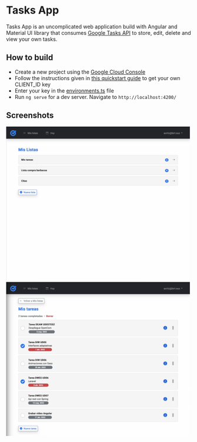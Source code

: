 # Tasks App

Tasks App is an uncomplicated web application build with Angular and Material UI library that consumes [Google Tasks API](https://developers.google.com/tasks/reference/rest?hl=es-419) to store, edit, delete and view your own tasks.

## How to build
- Create a new project using the [Google Cloud Console](https://developers.google.com/workspace/guides/create-project?hl=es-419)
- Follow the instructions given in [this quickstart guide](https://developers.google.com/tasks/quickstart/js?hl=es-419) to get your own CLIENT_ID key
- Enter your key in the [environments.ts](src/environments/environment.ts) file
- Run `ng serve` for a dev server. Navigate to `http://localhost:4200/`

## Screenshots

<img src="screenshots/screenshot-1.png" width="500"> <img src="screenshots/screenshot-2.png" width="500">
